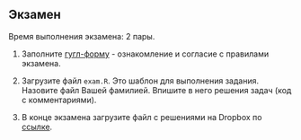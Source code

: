 ## Экзамен

Время выполнения экзамена: 2 пары.

1. Заполните [гугл-форму](https://goo.gl/forms/K3uDxirvL4qAUzv72) - ознакомление и согласие с правилами экзамена.

2. Загрузите файл `exam.R`. Это шаблон для выполнения задания. Назовите файл Вашей фамилией. Впишите в него решения задач (код с комментариями).

3. В конце экзамена загрузите файл с решениями на Dropbox по [ссылке](https://www.dropbox.com/request/1WcSirK33msFGL1Iidck).